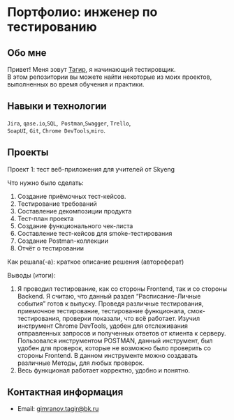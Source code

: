 # Портфолио: инженер по тестированию

## Обо мне 

Привет! Меня зовут [Тагир](https://t.me/TagirSilver), я начинающий тестировщик. <br>
В этом репозитории вы можете найти некоторые из моих проектов, выполненных во время обучения и практики.
<br>

## Навыки и технологии
``Jira``, ``qase.io``,``SQL``,`` Postman``,``Swagger``, ``Trello``, <br>
``SoapUI``, ``Git``, ``Chrome DevTools``,``miro``.




## Проекты

<p> Проект 1: тест веб-приложения для учителей от Skyeng</p>
<p>Что нужно было сделать:<p>
<ol>
  <li>Создание приёмочных тест-кейсов.</li>
  <li>Тестирование требований</li>
   <li>Составление декомпозиции продукта</li>
   <li>Тест-план проекта</li>
   <li>Создание функционального чек-листа </li>
   <li>Составление тест-кейсов для smoke-тестирования</li>
   <li>Создание Postman-коллекции</li>
   <li>Отчёт о тестировании</li>
</ol>

<p>Как решала(-а): краткое описание решения (автореферат)<p>


 
 <p>Выводы (итоги):<p>
<ol>
  <li>Я проводил тестирование, как со стороны Frontend, так и со стороны Backend.
Я считаю, что данный раздел “Расписание-Личные события” готов к выпуску. Проведя различные тестирования, приемочное тестирование, тестирование функционала, смок-тестирования, проверки показали, что всё работает. Изучил инструмент Chrome DevTools, удобен для отслеживания отправленных запросов и полученных ответов от клиента к серверу.
Пользовался инструментом POSTMAN, данный инструмент, был удобен для проверок, которые не возможно было проверить со стороны Frontend.
В данном инструменте можно создавать различные Методы, для любых проверок.</li>
  <li>Весь функционал работает корректно, удобно и понятно.</li>
</ol>


## Контактная информация
- Email: gimranov.tagir@bk.ru

